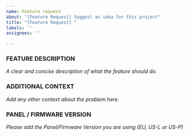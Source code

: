 ```yaml
---
name: Feature request
about: "[Feature Request] Suggest an idea for this project"
title: "[Feature Request] "
labels: ''
assignees: ''

---
```


<!-- Thanks for reporting a problem for this project. READ THIS FIRST:

DO NOT DELETE ANY TEXT from this template! Otherwise the issue will be auto-closed.

This issue template is meant to ASK FOR NEW FEATURES ONLY

Please take a few minutes to complete the requested information below.
Our ability to provide assistance is greatly hampered without it. 

-->

### FEATURE DESCRIPTION
_A clear and concise description of what the feature should do._

### ADDITIONAL CONTEXT
_Add any other context about the problem here._

### PANEL / FIRMWARE VERSION
_Please add the Panel/Firmware Version you are using (EU, US-L or US-P)_
